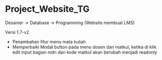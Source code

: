 # Project_Website_TG
Desainer -> Database -> Programming (Website membuat LMS)

Versi 1.7-v2 
- Penambahan fitur menu mata kuliah
- Memperbaiki Modal button pada menu dosen dan matkul, ketika di klik edit input bagian nidn dan kode matkul akan berubah menjadi readonly
